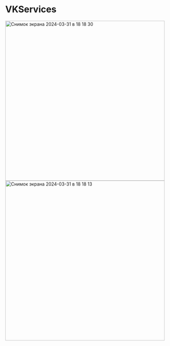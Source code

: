 # VKServices
<img width="502" alt="Снимок экрана 2024-03-31 в 18 18 30" src="https://github.com/AbrorbekSh/VKServices/assets/107983374/732d5bde-4f55-4bec-81b5-aaa28f60b748"> <img width="502" alt="Снимок экрана 2024-03-31 в 18 18 13" src="https://github.com/AbrorbekSh/VKServices/assets/107983374/40e23b4c-8d13-4926-bd17-8b6ab15ba80f">

